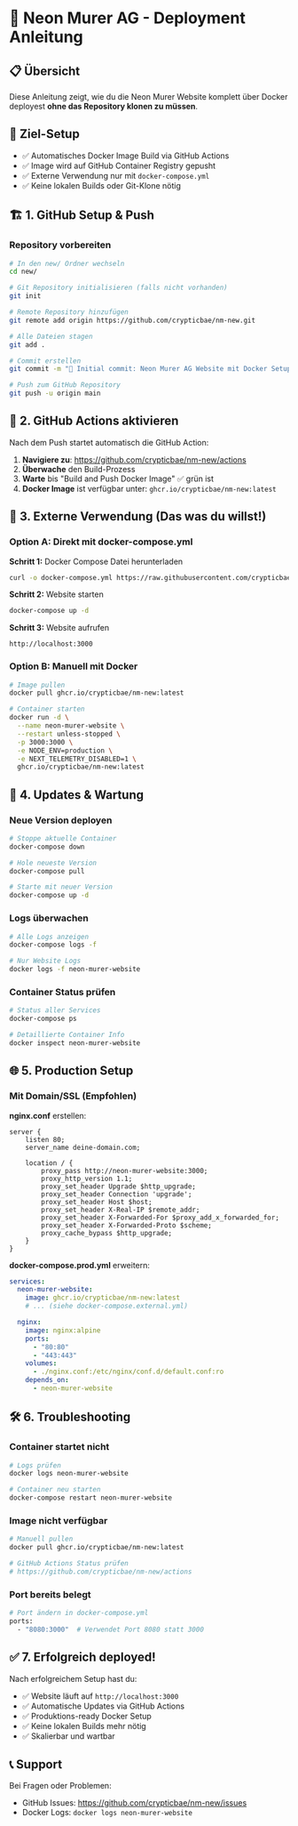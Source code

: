 # 🚀 Neon Murer AG - Deployment Anleitung

## 📋 Übersicht

Diese Anleitung zeigt, wie du die Neon Murer Website komplett über Docker deployest **ohne das Repository klonen zu müssen**.

## 🎯 Ziel-Setup

- ✅ Automatisches Docker Image Build via GitHub Actions
- ✅ Image wird auf GitHub Container Registry gepusht
- ✅ Externe Verwendung nur mit `docker-compose.yml`
- ✅ Keine lokalen Builds oder Git-Klone nötig

## 🏗️ 1. GitHub Setup & Push

### Repository vorbereiten
```bash
# In den new/ Ordner wechseln
cd new/

# Git Repository initialisieren (falls nicht vorhanden)
git init

# Remote Repository hinzufügen
git remote add origin https://github.com/crypticbae/nm-new.git

# Alle Dateien stagen
git add .

# Commit erstellen
git commit -m "🚀 Initial commit: Neon Murer AG Website mit Docker Setup"

# Push zum GitHub Repository
git push -u origin main
```

## 🤖 2. GitHub Actions aktivieren

Nach dem Push startet automatisch die GitHub Action:

1. **Navigiere zu**: https://github.com/crypticbae/nm-new/actions
2. **Überwache** den Build-Prozess
3. **Warte** bis "Build and Push Docker Image" ✅ grün ist
4. **Docker Image** ist verfügbar unter: `ghcr.io/crypticbae/nm-new:latest`

## 🐳 3. Externe Verwendung (Das was du willst!)

### Option A: Direkt mit docker-compose.yml

**Schritt 1:** Docker Compose Datei herunterladen
```bash
curl -o docker-compose.yml https://raw.githubusercontent.com/crypticbae/nm-new/main/docker-compose.external.yml
```

**Schritt 2:** Website starten
```bash
docker-compose up -d
```

**Schritt 3:** Website aufrufen
```
http://localhost:3000
```

### Option B: Manuell mit Docker

```bash
# Image pullen
docker pull ghcr.io/crypticbae/nm-new:latest

# Container starten
docker run -d \
  --name neon-murer-website \
  --restart unless-stopped \
  -p 3000:3000 \
  -e NODE_ENV=production \
  -e NEXT_TELEMETRY_DISABLED=1 \
  ghcr.io/crypticbae/nm-new:latest
```

## 🔄 4. Updates & Wartung

### Neue Version deployen
```bash
# Stoppe aktuelle Container
docker-compose down

# Hole neueste Version
docker-compose pull

# Starte mit neuer Version
docker-compose up -d
```

### Logs überwachen
```bash
# Alle Logs anzeigen
docker-compose logs -f

# Nur Website Logs
docker logs -f neon-murer-website
```

### Container Status prüfen
```bash
# Status aller Services
docker-compose ps

# Detaillierte Container Info
docker inspect neon-murer-website
```

## 🌐 5. Production Setup

### Mit Domain/SSL (Empfohlen)

**nginx.conf** erstellen:
```nginx
server {
    listen 80;
    server_name deine-domain.com;
    
    location / {
        proxy_pass http://neon-murer-website:3000;
        proxy_http_version 1.1;
        proxy_set_header Upgrade $http_upgrade;
        proxy_set_header Connection 'upgrade';
        proxy_set_header Host $host;
        proxy_set_header X-Real-IP $remote_addr;
        proxy_set_header X-Forwarded-For $proxy_add_x_forwarded_for;
        proxy_set_header X-Forwarded-Proto $scheme;
        proxy_cache_bypass $http_upgrade;
    }
}
```

**docker-compose.prod.yml** erweitern:
```yaml
services:
  neon-murer-website:
    image: ghcr.io/crypticbae/nm-new:latest
    # ... (siehe docker-compose.external.yml)

  nginx:
    image: nginx:alpine
    ports:
      - "80:80"
      - "443:443"
    volumes:
      - ./nginx.conf:/etc/nginx/conf.d/default.conf:ro
    depends_on:
      - neon-murer-website
```

## 🛠️ 6. Troubleshooting

### Container startet nicht
```bash
# Logs prüfen
docker logs neon-murer-website

# Container neu starten
docker-compose restart neon-murer-website
```

### Image nicht verfügbar
```bash
# Manuell pullen
docker pull ghcr.io/crypticbae/nm-new:latest

# GitHub Actions Status prüfen
# https://github.com/crypticbae/nm-new/actions
```

### Port bereits belegt
```bash
# Port ändern in docker-compose.yml
ports:
  - "8080:3000"  # Verwendet Port 8080 statt 3000
```

## ✅ 7. Erfolgreich deployed!

Nach erfolgreichem Setup hast du:

- ✅ Website läuft auf `http://localhost:3000`
- ✅ Automatische Updates via GitHub Actions
- ✅ Produktions-ready Docker Setup
- ✅ Keine lokalen Builds mehr nötig
- ✅ Skalierbar und wartbar

## 📞 Support

Bei Fragen oder Problemen:
- GitHub Issues: https://github.com/crypticbae/nm-new/issues
- Docker Logs: `docker logs neon-murer-website` 